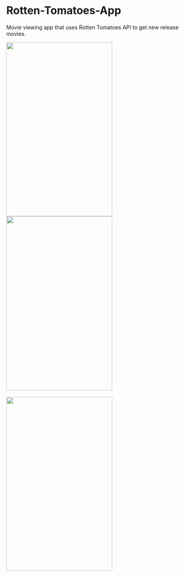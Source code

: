 Rotten-Tomatoes-App
===================
Movie viewing app that uses Rotten Tomatoes API to get new release movies. 

<img src = "https://cloud.githubusercontent.com/assets/5861750/4963001/ce4adcca-66f2-11e4-82bf-760f2b778595.PNG" height="460" width="280"></img> <br>
<img src = "https://cloud.githubusercontent.com/assets/5861750/4962999/ce31258c-66f2-11e4-97cd-ef976d4872e7.PNG" height="460" width="280"></img> <br>
<br>
<img src = "https://cloud.githubusercontent.com/assets/5861750/4963000/ce4644c6-66f2-11e4-958a-4df4c6f00833.PNG" height="460" width="280"></img> <br>

